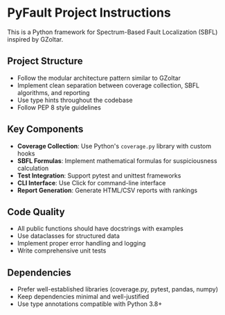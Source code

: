 <!-- Use this file to provide workspace-specific custom instructions to Copilot. For more details, visit https://code.visualstudio.com/docs/copilot/copilot-customization#_use-a-githubcopilotinstructionsmd-file -->

# PyFault Project Instructions

This is a Python framework for Spectrum-Based Fault Localization (SBFL) inspired by GZoltar.

## Project Structure
- Follow the modular architecture pattern similar to GZoltar
- Implement clean separation between coverage collection, SBFL algorithms, and reporting
- Use type hints throughout the codebase
- Follow PEP 8 style guidelines

## Key Components
- **Coverage Collection**: Use Python's `coverage.py` library with custom hooks
- **SBFL Formulas**: Implement mathematical formulas for suspiciousness calculation
- **Test Integration**: Support pytest and unittest frameworks
- **CLI Interface**: Use Click for command-line interface
- **Report Generation**: Generate HTML/CSV reports with rankings

## Code Quality
- All public functions should have docstrings with examples
- Use dataclasses for structured data
- Implement proper error handling and logging
- Write comprehensive unit tests

## Dependencies
- Prefer well-established libraries (coverage.py, pytest, pandas, numpy)
- Keep dependencies minimal and well-justified
- Use type annotations compatible with Python 3.8+
